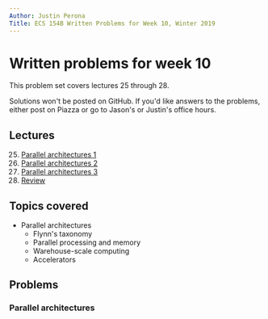 ```yaml
---
Author: Justin Perona
Title: ECS 154B Written Problems for Week 10, Winter 2019
---
```


# Written problems for week 10

This problem set covers lectures 25 through 28.

Solutions won't be posted on GitHub.
If you'd like answers to the problems, either post on Piazza or go to Jason's or Justin's office hours.

## Lectures

25. [Parallel architectures 1](https://github.com/jlpteaching/ECS154B/blob/master/lecture%20notes/03-08-Lecture-25.pdf)
26. [Parallel architectures 2](https://github.com/jlpteaching/ECS154B/blob/master/lecture%20notes/03-11-Lecture-26.pdf)
27. [Parallel architectures 3](https://github.com/jlpteaching/ECS154B/blob/master/lecture%20notes/03-13-Lecture-27.pdf)
28. [Review](https://github.com/jlpteaching/ECS154B/blob/master/lecture%20notes/03-15-Lecture-28.pdf)

## Topics covered

* Parallel architectures
    * Flynn's taxonomy
    * Parallel processing and memory
    * Warehouse-scale computing
    * Accelerators

## Problems

### Parallel architectures
